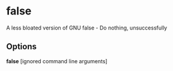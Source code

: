 # false
A less bloated version of GNU false - Do nothing, unsuccessfully

## Options
**false** [ignored command line arguments]
